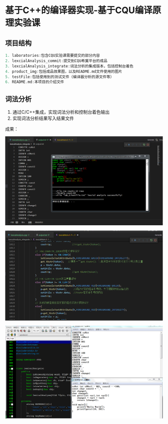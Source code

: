 # 基于C++的编译器实现-基于CQU编译原理实验课
## 项目结构

```cpp
1. laboratories:包含CQU实验课需要提交的部分内容
2. lexcialAnalysis_commit:提交到CQU希冀平台的成品
3. lexcialAnalysis_integrate:词法分析的集成版本，包括控制台着色
4. product_img:包括成品效果图，以及README.md文件使用的图片
5. testFile:包括使用到的测试文件（编译器分析的源文件等）
6. README.md:本项目的介绍文件
```

## 词法分析
1. 通过C/C++集成，实现词法分析和控制台着色输出
2. 实现词法分析结果写入结果文件

成果：

![输入图片说明](product_img/0501result.png)

![输入图片说明](product_img/0501consoleColor.png)

![输入图片说明](product_img/lab_1.png)
